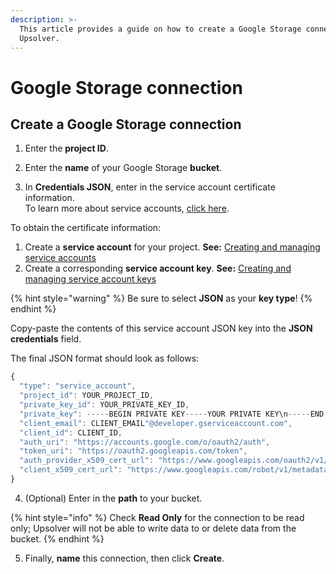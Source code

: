 ```yaml
---
description: >-
  This article provides a guide on how to create a Google Storage connection in
  Upsolver.
---
```


# Google Storage connection

## Create a Google Storage connection

1. Enter the **project ID**.

2. Enter the **name** of your Google Storage **bucket**.

3. In **Credentials JSON**, enter in the service account certificate information.  
To learn more about service accounts, [click here](https://cloud.google.com/iam/docs/service-accounts).

To obtain the certificate information:

1. Create a **service account** for your project. **See:** [Creating and managing service accounts](https://cloud.google.com/iam/docs/creating-managing-service-accounts#iam-service-accounts-create-console)
2. Create a corresponding **service account key**. **See:** [Creating and managing service account keys](https://cloud.google.com/iam/docs/creating-managing-service-account-keys)

{% hint style="warning" %}
Be sure to select **JSON** as your **key type**!
{% endhint %}

Copy-paste the contents of this service account JSON key into the **JSON credentials** field.

The final JSON format should look as follows:

```javascript
{
  "type": "service_account",
  "project_id": YOUR_PROJECT_ID,
  "private_key_id": YOUR_PRIVATE_KEY_ID,
  "private_key": -----BEGIN PRIVATE KEY-----YOUR PRIVATE KEY\n-----END PRIVATE KEY-----\n,
  "client_email": CLIENT_EMAIL"@developer.gserviceaccount.com",
  "client_id": CLIENT_ID,
  "auth_uri": "https://accounts.google.com/o/oauth2/auth",
  "token_uri": "https://oauth2.googleapis.com/token",
  "auth_provider_x509_cert_url": "https://www.googleapis.com/oauth2/v1/certs",
  "client_x509_cert_url": "https://www.googleapis.com/robot/v1/metadata/x509/"CLIENT_EMAIL
}
```

4. \(Optional\) Enter in the **path** to your bucket.

{% hint style="info" %}
Check **Read Only** for the connection to be read only; Upsolver will not be able to write data to or delete data from the bucket.
{% endhint %}

5. Finally, **name** this connection, then click **Create**.

## 

